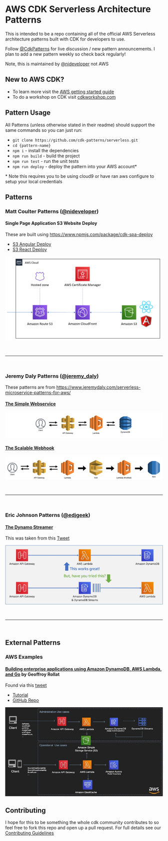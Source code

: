 # AWS CDK Serverless Architecture Patterns

This is intended to be a repo containing all of the official AWS Serverless architecture patterns built with CDK for developers to use.

Follow [@CdkPatterns](https://twitter.com/cdkpatterns) for live discussion / new pattern announcements. I plan to add a new pattern weekly so check back regularly!

Note, this is maintained by [@nideveloper](https://twitter.com/nideveloper) not AWS

## New to AWS CDK?

* To learn more visit the [AWS getting started guide](https://docs.aws.amazon.com/cdk/latest/guide/getting_started.html)
* To do a workshop on CDK visit [cdkworkshop.com](https://cdkworkshop.com)

## Pattern Usage

All Patterns (unless otherwise stated in their readme) should support the same commands so you can just run:

* `git clone https://github.com/cdk-patterns/serverless.git`
* `cd {pattern-name}`
* `npm i` - install the dependencies
* `npm run build` - build the project
* `npm run test` - run the unit tests
* `npm run deploy` - deploy the pattern into your AWS account&#42;

&#42; Note this requires you to be using cloud9 or have ran aws configure to setup your local credentials

## Patterns
### Matt Coulter Patterns ([@nideveloper](https://twitter.com/nideveloper))

#### Single Page Application S3 Website Deploy
These are built using https://www.npmjs.com/package/cdk-spa-deploy

* [S3 Angular Deploy ](/s3-angular-website/README.md)
* [S3 React Deploy ](/s3-react-website/README.md)

![Architecture](https://raw.githubusercontent.com/cdk-patterns/serverless/master/s3-angular-website/img/architecture.PNG)

<br /><hr /><br />

### Jeremy Daly Patterns ([@jeremy_daly](https://twitter.com/jeremy_daly))
These patterns are from https://www.jeremydaly.com/serverless-microservice-patterns-for-aws/

#### [The Simple Webservice](/the-simple-webservice/README.md)
![Architecture](https://raw.githubusercontent.com/cdk-patterns/serverless/master/the-simple-webservice/img/architecture.png)

#### [The Scalable Webhook](/the-scalable-webhook/README.md)
![Architecture](https://raw.githubusercontent.com/cdk-patterns/serverless/master/the-scalable-webhook/img/architecture.png)

<br /><hr /><br />

### Eric Johnson Patterns ([@edjgeek](https://twitter.com/edjgeek))

#### [The Dynamo Streamer](/the-dynamo-streamer/README.md)
This was taken from this [Tweet](https://twitter.com/edjgeek/status/1220227872511496192?s=20)

![Architecture](https://raw.githubusercontent.com/cdk-patterns/serverless/master/the-dynamo-streamer/img/arch.jpg)

<br /><hr /><br />

## External Patterns

### AWS Examples

#### [Building enterprise applications using Amazon DynamoDB, AWS Lambda, and Go](https://github.com/aws-samples/aws-dynamodb-enterprise-application/blob/master/README.md) by Geoffroy Rollat


Found via this [tweet](https://twitter.com/danilop/status/1222856997751656449)
* [Tutorial](https://aws.amazon.com/blogs/database/building-enterprise-applications-using-amazon-dynamodb-aws-lambda-and-golang/)
* [GitHub Repo](https://github.com/aws-samples/aws-dynamodb-enterprise-application)

![Architecture](https://raw.githubusercontent.com/cdk-patterns/serverless/master/img/building-enterprise-architecture.jpg)

## Contributing
I hope for this to be something the whole cdk community contributes to so feel free to fork this repo and open up a pull request. For full details see our [Contributing Guidelines](CONTRIBUTING.md)
